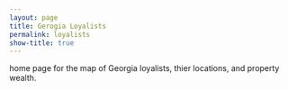 ```yaml
---
layout: page
title: Gerogia Loyalists
permalink: loyalists
show-title: true
---
```


home page for the map of Georgia loyalists, thier locations, and property wealth. 
